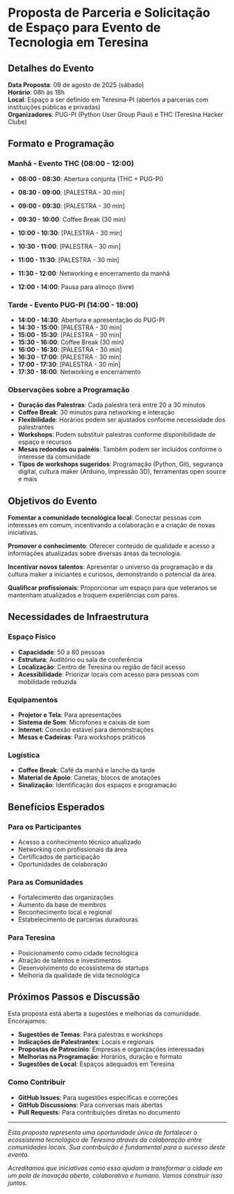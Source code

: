 # Proposta de Parceria e Solicitação de Espaço para Evento de Tecnologia em Teresina

## Detalhes do Evento

**Data Proposta**: 09 de agosto de 2025 (sábado)  
**Horário**: 08h às 18h  
**Local**: Espaço a ser definido em Teresina-PI (abertos a parcerias com instituições públicas e privadas)  
**Organizadores**: PUG-PI (Python User Group Piauí) e THC (Teresina Hacker Clube)

## Formato e Programação

### Manhã - Evento THC (08:00 - 12:00)
- **08:00 - 08:30**: Abertura conjunta (THC + PUG-PI)
- **08:30 - 09:00**: [PALESTRA - 30 min]
- **09:00 - 09:30**: [PALESTRA - 30 min]
- **09:30 - 10:00**: Coffee Break (30 min)
- **10:00 - 10:30**: [PALESTRA - 30 min]
- **10:30 - 11:00**: [PALESTRA - 30 min]
- **11:00 - 11:30**: [PALESTRA - 30 min]
- **11:30 - 12:00**: Networking e encerramento da manhã

- **12:00 - 14:00**: Pausa para almoço (livre)

### Tarde - Evento PUG-PI (14:00 - 18:00)
- **14:00 - 14:30**: Abertura e apresentação do PUG-PI
- **14:30 - 15:00**: [PALESTRA - 30 min]
- **15:00 - 15:30**: [PALESTRA - 30 min]
- **15:30 - 16:00**: Coffee Break (30 min)
- **16:00 - 16:30**: [PALESTRA - 30 min]
- **16:30 - 17:00**: [PALESTRA - 30 min]
- **17:00 - 17:30**: [PALESTRA - 30 min]
- **17:30 - 18:00**: Networking e encerramento

### Observações sobre a Programação
- **Duração das Palestras**: Cada palestra terá entre 20 a 30 minutos
- **Coffee Break**: 30 minutos para networking e interação
- **Flexibilidade**: Horários podem ser ajustados conforme necessidade dos palestrantes
- **Workshops**: Podem substituir palestras conforme disponibilidade de espaço e recursos
- **Mesas redondas ou painéis**: Também podem ser incluídos conforme o interesse da comunidade
- **Tipos de workshops sugeridos**: Programação (Python, Git), segurança digital, cultura maker (Arduino, impressão 3D), ferramentas open source e mais

## Objetivos do Evento

**Fomentar a comunidade tecnológica local**: Conectar pessoas com interesses em comum, incentivando a colaboração e a criação de novas iniciativas.

**Promover o conhecimento**: Oferecer conteúdo de qualidade e acesso a informações atualizadas sobre diversas áreas da tecnologia.

**Incentivar novos talentos**: Apresentar o universo da programação e da cultura maker a iniciantes e curiosos, demonstrando o potencial da área.

**Qualificar profissionais**: Proporcionar um espaço para que veteranos se mantenham atualizados e troquem experiências com pares.

## Necessidades de Infraestrutura

### Espaço Físico
- **Capacidade**: 50 a 80 pessoas
- **Estrutura**: Auditório ou sala de conferência
- **Localização**: Centro de Teresina ou região de fácil acesso
- **Acessibilidade**: Priorizar locais com acesso para pessoas com mobilidade reduzida

### Equipamentos
- **Projetor e Tela**: Para apresentações
- **Sistema de Som**: Microfones e caixas de som
- **Internet**: Conexão estável para demonstrações
- **Mesas e Cadeiras**: Para workshops práticos

### Logística
- **Coffee Break**: Café da manhã e lanche da tarde
- **Material de Apoio**: Canetas, blocos de anotações
- **Sinalização**: Identificação dos espaços e programação

## Benefícios Esperados

### Para os Participantes
- Acesso a conhecimento técnico atualizado
- Networking com profissionais da área
- Certificados de participação
- Oportunidades de colaboração

### Para as Comunidades
- Fortalecimento das organizações
- Aumento da base de membros
- Reconhecimento local e regional
- Estabelecimento de parcerias duradouras

### Para Teresina
- Posicionamento como cidade tecnológica
- Atração de talentos e investimentos
- Desenvolvimento do ecossistema de startups
- Melhoria da qualidade de vida tecnológica

## Próximos Passos e Discussão

Esta proposta está aberta a sugestões e melhorias da comunidade. Encorajamos:

- **Sugestões de Temas**: Para palestras e workshops
- **Indicações de Palestrantes**: Locais e regionais
- **Propostas de Patrocínio**: Empresas e organizações interessadas
- **Melhorias na Programação**: Horários, duração e formato
- **Sugestões de Local**: Espaços adequados em Teresina

### Como Contribuir

- **GitHub Issues**: Para sugestões específicas e correções
- **GitHub Discussions**: Para conversas mais abertas
- **Pull Requests**: Para contribuições diretas no documento

---

*Esta proposta representa uma oportunidade única de fortalecer o ecossistema tecnológico de Teresina através da colaboração entre comunidades locais. Sua contribuição é fundamental para o sucesso deste evento.*

*Acreditamos que iniciativas como essa ajudam a transformar a cidade em um polo de inovação aberto, colaborativo e humano. Vamos construir isso juntos.*
